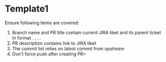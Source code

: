 # Template1
Ensure following items are covered:

1. Branch name and PR title contain current JIRA tiket and its parent ticket in format `....`
2. PR description contains link to JIRA tiket
3. The commit list relies on latest commit from upstream
4. Don't force push after creating PR=
